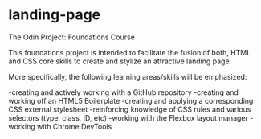 # landing-page
The Odin Project: Foundations Course

This foundations project is intended to facilitate the fusion of both, HTML and CSS core skills to create and stylize an attractive landing page. 

More specifically, the following learning areas/skills will be emphasized:

-creating and actively working with a GitHub repository
-creating and working off an HTML5 Boilerplate
-creating and applying a corresponding CSS external stylesheet
-reinforcing knowledge of CSS rules and various selectors (type, class, ID, etc)
-working with the Flexbox layout manager
-working with Chrome DevTools 

